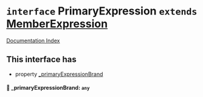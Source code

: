 # `interface` PrimaryExpression `extends` [MemberExpression](../interface.MemberExpression/README.md)

[Documentation Index](../README.md)

## This interface has

- property [\_primaryExpressionBrand](#-_primaryexpressionbrand-any)


#### 📄 \_primaryExpressionBrand: `any`



